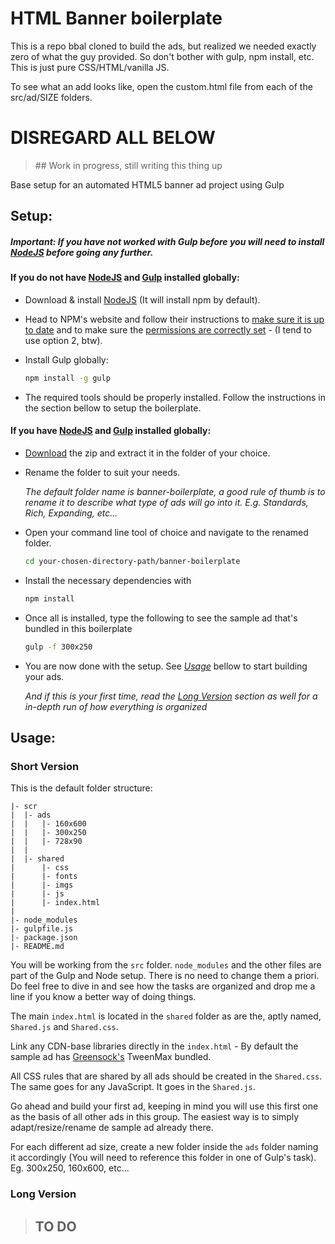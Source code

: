 # HTML Banner boilerplate

This is a repo bbal cloned to build the ads, but realized we needed exactly zero of what the guy provided.  So don't bother with gulp, npm install, etc.  This is just pure CSS/HTML/vanilla JS.

To see what an add looks like, open the custom.html file from each of the src/ad/SIZE folders.







# DISREGARD ALL BELOW
> ## Work in progress, still writing this thing up

Base setup for an automated HTML5 banner ad project using Gulp

## Setup:

##### *Important: If you have not worked with Gulp before you will need to install [NodeJS](https://nodejs.org/) before going any further*.


#### If you do not have [NodeJS](https://nodejs.org/) and [Gulp](http://gulpjs.com/) installed globally:
- Download & install [NodeJS](https://nodejs.org/) (It will install npm by default).
- Head to NPM's website and follow their instructions to [make sure it is up to date](https://docs.npmjs.com/getting-started/installing-node) and to make sure the [permissions are correctly set](https://docs.npmjs.com/getting-started/fixing-npm-permissions) - (I tend to use option 2, btw).

- Install Gulp globally:

   ```bash
   npm install -g gulp
   ```

- The required tools should be properly installed. Follow the instructions in the section bellow to setup the boilerplate.


#### If you have [NodeJS](https://nodejs.org/) and [Gulp](http://gulpjs.com/) installed globally:

 - [Download](https://github.com/dipscom/banner-boilerplate/archive/master.zip) the zip and extract it in the folder of your choice.
 - Rename the folder to suit your needs.

   *The default folder name is banner-boilerplate, a good rule of thumb is to rename it to describe what type of ads will go into it. E.g. Standards, Rich, Expanding, etc...*

 - Open your command line tool of choice and navigate to the renamed folder.
   ```bash
   cd your-chosen-directory-path/banner-boilerplate
   ```

 - Install the necessary dependencies with

   ```bash
   npm install
   ```

 - Once all is installed, type the following to see the sample ad that's bundled in this boilerplate

   ```bash
   gulp -f 300x250
    ```

 - You are now done with the setup. See [*Usage*](#usage) bellow to start building your ads.

   *And if this is your first time, read the [Long Version](#longversion) section as well for a in-depth run of how everything is organized*


## <a name="usage"></a>Usage:

### Short Version
This is the default folder structure:

```
|- scr
|  |- ads
|  |   |- 160x600
|  |   |- 300x250
|  |   |- 728x90
|  |
|  |- shared
|      |- css
|      |- fonts
|      |- imgs
|      |- js
|      |- index.html
|
|- node_modules
|- gulpfile.js
|- package.json
|- README.md
```

You will be working from the `src` folder. `node_modules` and the other files are part of the Gulp and Node setup. There is no need to change them a priori. Do feel free to dive in and see how the tasks are organized and drop me a line if you know a better way of doing things.

The main `index.html` is located in the `shared` folder as are the, aptly named, `Shared.js` and `Shared.css`.

Link any CDN-base libraries directly in the `index.html` - By default the sample ad has [Greensock's](http://greensock.com/) TweenMax bundled.

All CSS rules that are shared by all ads should be created in the `Shared.css`.
The same goes for any JavaScript. It goes in the `Shared.js`.

Go ahead and build your first ad, keeping in mind you will use this first one as the basis of all other ads in this group. The easiest way is to simply adapt/resize/rename de sample ad already there.

For each different ad size, create a new folder inside the `ads` folder naming it accordingly (You will need to reference this folder in one of Gulp's task). Eg. 300x250, 160x600, etc...



### <a name="longversion"></a>Long Version
> ## TO DO
